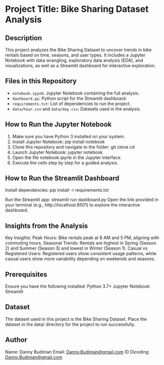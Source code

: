 # Project Title: Bike Sharing Dataset Analysis

## Description
This project analyzes the Bike Sharing Dataset to uncover trends in bike rentals based on time, seasons, and user types. It includes a Jupyter Notebook with data wrangling, exploratory data analysis (EDA), and visualizations, as well as a Streamlit dashboard for interactive exploration.

## Files in this Repository
- `notebook.ipynb`: Jupyter Notebook containing the full analysis.
- `dashboard.py`: Python script for the Streamlit dashboard.
- `requirements.txt`: List of dependencies to run the project.
- `data/hour.csv` and `data/day.csv`: Datasets used in the analysis.

## How to Run the Jupyter Notebook
1. Make sure you have Python 3 installed on your system.
2. Install Jupyter Notebook:
   pip install notebook
3. Clone this repository and navigate to the folder:
   git clone <repository-url>
   cd <repository-folder>
4. Launch Jupyter Notebook:
   jupyter notebook
5. Open the file notebook.ipynb in the Jupyter interface.
6. Execute the cells step by step for a guided analysis.

## How to Run the Streamlit Dashboard
Install dependencies:
pip install -r requirements.txt

Run the Streamlit app:
streamlit run dashboard.py
Open the link provided in your terminal (e.g., http://localhost:8501) to explore the interactive dashboard.

## Insights from the Analysis
Key Insights:
Peak Hours: Bike rentals peak at 8 AM and 5 PM, aligning with commuting hours.
Seasonal Trends: Rentals are highest in Spring (Season 2) and Summer (Season 3) and lowest in Winter (Season 1).
Casual vs Registered Users: Registered users show consistent usage patterns, while casual users show more variability depending on weekends and seasons.

## Prerequisites
Ensure you have the following installed:
Python 3.7+
Jupyter Notebook
Streamlit

## Dataset
The dataset used in this project is the Bike Sharing Dataset. Place the dataset in the data/ directory for the project to run successfully.

## Author
Name: Danny Budiman
Email: Danny.Budiman@gmail.com
ID Dicoding: Danny.Budiman@gmail.com
